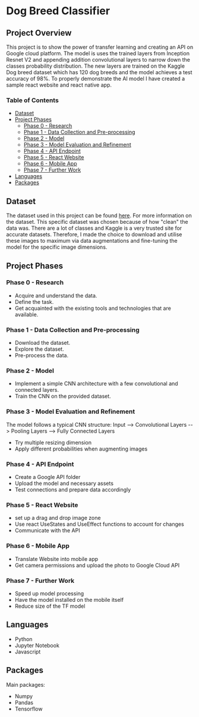# Dog Breed Classifier

## Project Overview

This project is to show the power of transfer learning and creating an API on Google cloud platform. The model is uses the trained layers from Inception Resnet V2 and appending addition convolutional layers to narrow down the classes probability distribution. The new layers are trained on the Kaggle Dog breed dataset which has 120 dog breeds and the model achieves a test accuracy of 98%. To properly demonstrate the AI model I have created a sample react website and react native app.
### Table of Contents

- [Dataset](#dataset)
- [Project Phases](#project-phases)
  - [Phase 0 - Research](#phase-0---research)
  - [Phase 1 - Data Collection and Pre-processing](#phase-1---data-collection-and-pre-processing)
  - [Phase 2 - Model](#phase-2---model)
  - [Phase 3 - Model Evaluation and Refinement](#phase-3---model-evaluation-and-refinement)
  - [Phase 4 - API Endpoint](#phase-5---API-Endpoint)
  - [Phase 5 - React Website](#phase-5---React-Website)
  - [Phase 6 - Mobile App](#phase-6---Mobile-App)
  - [Phase 7 - Further Work](#phase-7---further-work)
- [Languages](#Languages)
- [Packages](#Packages)

## Dataset

The dataset used in this project can be found [here](https://www.kaggle.com/datasets/jessicali9530/stanford-dogs-dataset). For more information on the dataset. This specific dataset was chosen because of how "clean" the data was. There are a lot of classes and Kaggle is a very trusted site for accurate datasets.  Therefore, I made the choice to download and utilise these images to maximum via data augmentations and fine-tuning the model for the specific image dimensions.
## Project Phases

### Phase 0 - Research

- Acquire and understand the data.
- Define the task.
- Get acquainted with the existing tools and technologies that are available.

### Phase 1 - Data Collection and Pre-processing

- Download the dataset.
- Explore the dataset.
- Pre-process the data.

### Phase 2 - Model

- Implement a simple CNN architecture with a few convolutional and connected layers.
- Train the CNN on the provided dataset.
### Phase 3 - Model Evaluation and Refinement

The model follows a typical CNN structure:
Input --> Convolutional Layers --> Pooling Layers --> Fully Connected Layers

- Try multiple resizing dimension
- Apply different probabilities when augmenting images

### Phase 4 - API Endpoint

- Create a Google API folder
- Upload the model and necessary assets
- Test connections and prepare data accordingly
### Phase 5 - React Website

- set up a drag and drop image zone
- Use react UseStates and UseEffect functions to account for changes
- Communicate with the API
### Phase 6 - Mobile App

- Translate Website into mobile app
- Get camera permissions and upload the photo to Google Cloud API
### Phase 7 - Further Work

- Speed up model processing 
- Have the model installed on the mobile itself
- Reduce size of the TF model
## Languages

- Python
- Jupyter Notebook
- Javascript
## Packages

Main packages:
- Numpy
- Pandas
- Tensorflow


